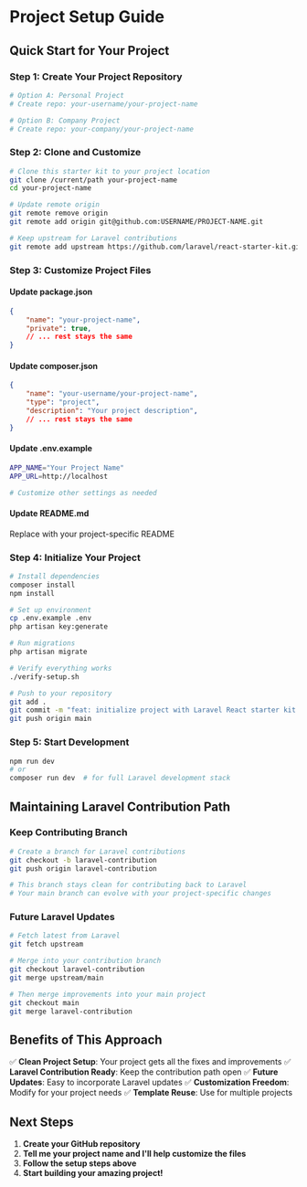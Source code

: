 # Project Setup Guide

## Quick Start for Your Project

### Step 1: Create Your Project Repository
```bash
# Option A: Personal Project
# Create repo: your-username/your-project-name

# Option B: Company Project  
# Create repo: your-company/your-project-name
```

### Step 2: Clone and Customize
```bash
# Clone this starter kit to your project location
git clone /current/path your-project-name
cd your-project-name

# Update remote origin
git remote remove origin
git remote add origin git@github.com:USERNAME/PROJECT-NAME.git

# Keep upstream for Laravel contributions
git remote add upstream https://github.com/laravel/react-starter-kit.git
```

### Step 3: Customize Project Files

#### Update package.json
```json
{
    "name": "your-project-name",
    "private": true,
    // ... rest stays the same
}
```

#### Update composer.json
```json
{
    "name": "your-username/your-project-name",
    "type": "project",
    "description": "Your project description",
    // ... rest stays the same
}
```

#### Update .env.example
```bash
APP_NAME="Your Project Name"
APP_URL=http://localhost

# Customize other settings as needed
```

#### Update README.md
Replace with your project-specific README

### Step 4: Initialize Your Project
```bash
# Install dependencies
composer install
npm install

# Set up environment
cp .env.example .env
php artisan key:generate

# Run migrations
php artisan migrate

# Verify everything works
./verify-setup.sh

# Push to your repository
git add .
git commit -m "feat: initialize project with Laravel React starter kit improvements"
git push origin main
```

### Step 5: Start Development
```bash
npm run dev
# or
composer run dev  # for full Laravel development stack
```

## Maintaining Laravel Contribution Path

### Keep Contributing Branch
```bash
# Create a branch for Laravel contributions
git checkout -b laravel-contribution
git push origin laravel-contribution

# This branch stays clean for contributing back to Laravel
# Your main branch can evolve with your project-specific changes
```

### Future Laravel Updates
```bash
# Fetch latest from Laravel
git fetch upstream

# Merge into your contribution branch
git checkout laravel-contribution
git merge upstream/main

# Then merge improvements into your main project
git checkout main
git merge laravel-contribution
```

## Benefits of This Approach

✅ **Clean Project Setup**: Your project gets all the fixes and improvements
✅ **Laravel Contribution Ready**: Keep the contribution path open
✅ **Future Updates**: Easy to incorporate Laravel updates
✅ **Customization Freedom**: Modify for your project needs
✅ **Template Reuse**: Use for multiple projects

## Next Steps

1. **Create your GitHub repository**
2. **Tell me your project name and I'll help customize the files**
3. **Follow the setup steps above**
4. **Start building your amazing project!**
